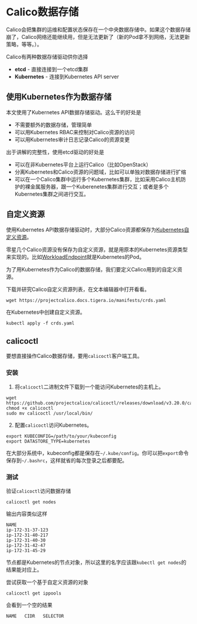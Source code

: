 # Calico数据存储

Calico会把集群的运维和配置状态保存在一个中央数据存储中。如果这个数据存储崩了，Calico网络还能继续用，但是无法更新了（新的Pod拿不到网络，无法更新策略，等等。）。

Calico有两种数据存储驱动供你选择

- **etcd** - 直接连接到一个etcd集群
- **Kubernetes** - 连接到Kubernetes API server

## 使用Kubernetes作为数据存储

本文使用了Kubernetes API数据存储驱动。这么干的好处是

- 不需要额外的数据存储，管理简单
- 可以用Kubernetes RBAC来控制对Calico资源的访问
- 可以用Kubernetes审计日志记录Calico的资源变更

出于讲解的完整性，使用etcd驱动的好处是

- 可以在非Kubernetes平台上运行Calico（比如OpenStack）
- 分离Kubernetes和Calico资源的问题域，比如可以单独对数据存储进行扩缩
- 可以在一个Calico集群中运行多个Kubernetes集群，比如采用Calico主机防护的裸金属服务器，跟一个Kuberenetes集群进行交互；或者是多个Kubernetes集群之间进行交互。

## 自定义资源

使用Kubernetes API数据存储驱动时，大部分Calico资源都保存为[Kubernetes自定义资源](https://kubernetes.io/docs/concepts/extend-kubernetes/api-extension/custom-resources/)。

零星几个Calico资源没有保存为自定义资源，就是用原本的Kubernetes资源类型来实现的。比如[WorkloadEndpoint](../../../06%E5%8F%82%E8%80%83/04资源定义/16WorkloadEndpoint.md)就是Kubernetes的Pod。

为了用Kubernetes作为Calico的数据存储，我们要定义Calico用到的自定义资源。

下载并研究Calico自定义资源列表，在文本编辑器中打开看看。

```
wget https://projectcalico.docs.tigera.io/manifests/crds.yaml
```

在Kubernetes中创建自定义资源。

```
kubectl apply -f crds.yaml
```

## calicoctl

要想直接操作Calico数据存储，要用`calicoctl`客户端工具。

### 安装

1. 将`calicoctl`二进制文件下载到一个能访问Kubernetes的主机上。

```shell
wget https://github.com/projectcalico/calicoctl/releases/download/v3.20.0/calicoctl
chmod +x calicoctl
sudo mv calicoctl /usr/local/bin/
```

2. 配置`calicoctl`访问Kubernetes。

```shell
export KUBECONFIG=/path/to/your/kubeconfig
export DATASTORE_TYPE=kubernetes
```

在大部分系统中，kubeconfig都是保存在`~/.kube/config`。你可以把`export`命令保存到`~/.bashrc`，这样就省的每次登录之后都要配。

### 测试

验证`calicoctl`访问数据存储

```
calicoctl get nodes
```

输出内容类似这样

```text
NAME
ip-172-31-37-123
ip-172-31-40-217
ip-172-31-40-30
ip-172-31-42-47
ip-172-31-45-29
```

节点都是Kubernetes的节点对象，所以这里的名字应该跟`kubectl get nodes`的结果能对应上。

尝试获取一个基于自定义资源的对象

```
calicoctl get ippools
```

会看到一个空的结果

```text
NAME   CIDR   SELECTOR


```